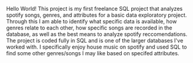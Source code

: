Hello World! This project is my first freelance SQL project that analyzes spotify songs, genres, and attributes for a basic data exploratory project. 
Through this I am able to identify what specific data is available, how genres relate to each other, how specific songs are recorded in the database, as well 
as the best means to analyze spotify reccomendations. The project is coded fully in SQL and is one of the larger databases I've worked with. I specifically enjoy 
house music on spotify and used SQL to find some other genres/songs I may like  based on specifed attributes. 
